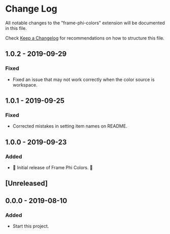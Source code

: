 # Change Log
All notable changes to the "frame-phi-colors" extension will be documented in this file.

Check [Keep a Changelog](http://keepachangelog.com/) for recommendations on how to structure this file.

## 1.0.2 - 2019-09-29

### Fixed

- Fixed an issue that may not work correctly when the color source is workspace.

## 1.0.1 - 2019-09-25

### Fixed

- Corrected mistakes in setting item names on README.

## 1.0.0 - 2019-09-23

### Added

- 🎊 Initial release of Frame Phi Colors. 🎉

## [Unreleased]

## 0.0.0 - 2019-08-10

### Added

- Start this project.

